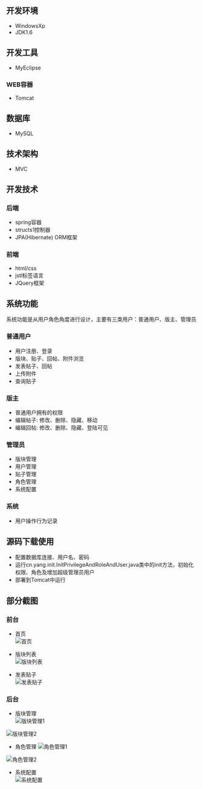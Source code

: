 ## 开发环境
- WindowsXp
- JDK1.6
## 开发工具
- MyEclipse
### WEB容器
- Tomcat
## 数据库
- MySQL
## 技术架构
- MVC
## 开发技术
### 后端
- spring容器
- structs1控制器
- JPA(Hibernate) ORM框架
### 前端
- html/css
- jstl标签语言
- JQuery框架
## 系统功能
   系统功能是从用户角色角度进行设计，主要有三类用户：普通用户、版主、管理员
### 普通用户
- 用户注册、登录
- 版块、贴子、回帖、附件浏览
- 发表帖子、回帖
- 上传附件
- 查询贴子
### 版主
- 普通用户拥有的权限
- 编辑帖子: 修改、删除、隐藏、移动
- 编辑回帖: 修改、删除、隐藏、登陆可见
### 管理员
- 版块管理
- 用户管理
- 贴子管理
- 角色管理
- 系统配置
### 系统
- 用户操作行为记录
## 源码下载使用
- 配置数据库连接、用户名、密码
- 运行cn.yang.init.InitPrivilegeAndRoleAndUser.java类中的init方法，初始化权限、角色及增加超级管理员用户
- 部署到Tomcat中运行

## 部分截图

### 前台

- 首页  
![首页](https://github.com/Cool-Coding/photos/blob/master/bbs/index.png)  

- 版块列表  
![版块列表](https://github.com/Cool-Coding/photos/blob/master/bbs/framelist.png)  

- 发表贴子  
![发表贴子](https://github.com/Cool-Coding/photos/blob/master/bbs/theme_post.png)  


### 后台  

- 版块管理  
![版块管理1](https://github.com/Cool-Coding/photos/blob/master/bbs/bbs02.png)  
 
![版块管理2](https://github.com/Cool-Coding/photos/blob/master/bbs/bbs03.png)  

- 角色管理
![角色管理1](https://github.com/Cool-Coding/photos/blob/master/bbs/role1.png)  

![角色管理2](https://github.com/Cool-Coding/photos/blob/master/bbs/role2.png)  

- 系统配置  
![系统配置](https://github.com/Cool-Coding/photos/blob/master/bbs/setting.png)  
